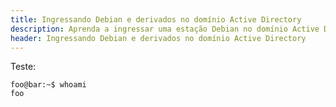 ```yaml
---
title: Ingressando Debian e derivados no domínio Active Directory
description: Aprenda a ingressar uma estação Debian no domínio Active Directory.
header: Ingressando Debian e derivados no domínio Active Directory
---
```


Teste:

```console
foo@bar:~$ whoami
foo
```
